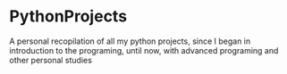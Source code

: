# PythonProjects
A personal recopilation of all my python projects, since I began in introduction to the programing, until now, with advanced programing and other personal studies
